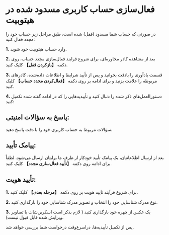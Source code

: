 # فعال‌سازی حساب کاربری مسدود شده در هیتوبیت

در صورتی که حساب شما مسدود (قفل) شده است، طبق مراحل زیر حساب خود را مجدد فعال کنید:

**1.** وارد حساب هیتوبیت خود شوید.

**2.** بعد از مشاهده کادر محاوره‌ای، برای شروع فرایند فعال‌سازی مجدد حساب، روی دکمه **【بازکردن قفل】** کلیک کنید.

**3.** قسمت یادآوری را بادقت بخوانید و پس از تأیید شرایط و اطلاعات داده‌شده، کادرهای مربوطه را علامت بزنید و برای ادامه بر روی دکمه **【فعال‌کردن مجدد حساب】** کلیک کنید.

**4.** دستورالعمل‌های ذکر شده را دنبال کنید و تأییدیه‌هایی را که در ادامه گفته شده تکمیل کنید:

## پاسخ به سؤالات امنیتی:

سؤالات مربوط به حساب کاربری خود را با دقت پاسخ دهید.

## پیامک تأیید:

بعد از ارسال اطلاعاتتان، یک پیامک تأیید خودکار از طرف ما برایتان ارسال می‌شود. لطفاً برای ادامه روی دکمه **【تأیید فعال‌سازی مجدد】** کلیک کنید.

## تأیید هویت:

**1.** برای شروع فرآیند تایید هویت بر روی دکمه **【مرحله بعدی】** کلیک کنید.

**2.** نوع مدرک شناسایی خود را انتخاب و تصویر مدرک شناسایی خود را بارگذاری کنید.

**3.** یک عکس از چهره خود بارگذاری کنید ( لازم بذکر است اسکرین‌شات یا تصاویر ویرایش شده قابل قبول نیست).

پس از تکمیل تأییدیه‌ها، دراسرع‌وقت درخواست شما بررسی خواهد شد.
